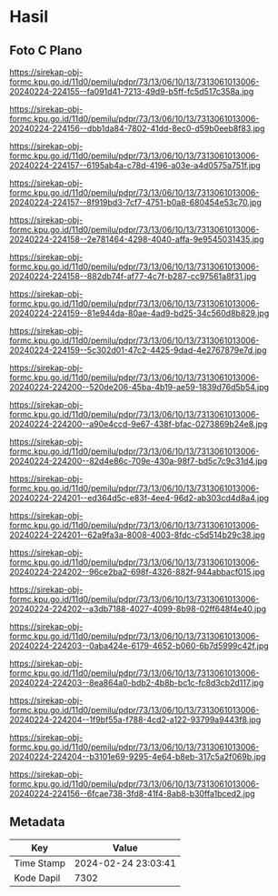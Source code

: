 # Hasil

## Foto C Plano

https://sirekap-obj-formc.kpu.go.id/11d0/pemilu/pdpr/73/13/06/10/13/7313061013006-20240224-224155--fa091d41-7213-49d9-b5ff-fc5d517c358a.jpg

https://sirekap-obj-formc.kpu.go.id/11d0/pemilu/pdpr/73/13/06/10/13/7313061013006-20240224-224156--dbb1da84-7802-41dd-8ec0-d59b0eeb8f83.jpg

https://sirekap-obj-formc.kpu.go.id/11d0/pemilu/pdpr/73/13/06/10/13/7313061013006-20240224-224157--6195ab4a-c78d-4196-a03e-a4d0575a751f.jpg

https://sirekap-obj-formc.kpu.go.id/11d0/pemilu/pdpr/73/13/06/10/13/7313061013006-20240224-224157--8f919bd3-7cf7-4751-b0a8-680454e53c70.jpg

https://sirekap-obj-formc.kpu.go.id/11d0/pemilu/pdpr/73/13/06/10/13/7313061013006-20240224-224158--2e781464-4298-4040-affa-9e9545031435.jpg

https://sirekap-obj-formc.kpu.go.id/11d0/pemilu/pdpr/73/13/06/10/13/7313061013006-20240224-224158--882db74f-af77-4c7f-b287-cc97561a8f31.jpg

https://sirekap-obj-formc.kpu.go.id/11d0/pemilu/pdpr/73/13/06/10/13/7313061013006-20240224-224159--81e944da-80ae-4ad9-bd25-34c560d8b829.jpg

https://sirekap-obj-formc.kpu.go.id/11d0/pemilu/pdpr/73/13/06/10/13/7313061013006-20240224-224159--5c302d01-47c2-4425-9dad-4e2767879e7d.jpg

https://sirekap-obj-formc.kpu.go.id/11d0/pemilu/pdpr/73/13/06/10/13/7313061013006-20240224-224200--520de206-45ba-4b19-ae59-1839d76d5b54.jpg

https://sirekap-obj-formc.kpu.go.id/11d0/pemilu/pdpr/73/13/06/10/13/7313061013006-20240224-224200--a90e4ccd-9e67-438f-bfac-0273869b24e8.jpg

https://sirekap-obj-formc.kpu.go.id/11d0/pemilu/pdpr/73/13/06/10/13/7313061013006-20240224-224200--82d4e86c-709e-430a-98f7-bd5c7c9c31d4.jpg

https://sirekap-obj-formc.kpu.go.id/11d0/pemilu/pdpr/73/13/06/10/13/7313061013006-20240224-224201--ed364d5c-e83f-4ee4-96d2-ab303cd4d8a4.jpg

https://sirekap-obj-formc.kpu.go.id/11d0/pemilu/pdpr/73/13/06/10/13/7313061013006-20240224-224201--62a9fa3a-8008-4003-8fdc-c5d514b29c38.jpg

https://sirekap-obj-formc.kpu.go.id/11d0/pemilu/pdpr/73/13/06/10/13/7313061013006-20240224-224202--96ce2ba2-698f-4326-882f-944abbacf015.jpg

https://sirekap-obj-formc.kpu.go.id/11d0/pemilu/pdpr/73/13/06/10/13/7313061013006-20240224-224202--a3db7188-4027-4099-8b98-02ff648f4e40.jpg

https://sirekap-obj-formc.kpu.go.id/11d0/pemilu/pdpr/73/13/06/10/13/7313061013006-20240224-224203--0aba424e-6179-4652-b060-6b7d5999c42f.jpg

https://sirekap-obj-formc.kpu.go.id/11d0/pemilu/pdpr/73/13/06/10/13/7313061013006-20240224-224203--8ea864a0-bdb2-4b8b-bc1c-fc8d3cb2d117.jpg

https://sirekap-obj-formc.kpu.go.id/11d0/pemilu/pdpr/73/13/06/10/13/7313061013006-20240224-224204--1f9bf55a-f788-4cd2-a122-93799a9443f8.jpg

https://sirekap-obj-formc.kpu.go.id/11d0/pemilu/pdpr/73/13/06/10/13/7313061013006-20240224-224204--b3101e69-9295-4e64-b8eb-317c5a2f069b.jpg

https://sirekap-obj-formc.kpu.go.id/11d0/pemilu/pdpr/73/13/06/10/13/7313061013006-20240224-224156--6fcae738-3fd8-41f4-8ab8-b30ffa1bced2.jpg


## Metadata

| Key        | Value               |
| ---------- | ------------------- |
| Time Stamp | 2024-02-24 23:03:41 |
| Kode Dapil | 7302                |



